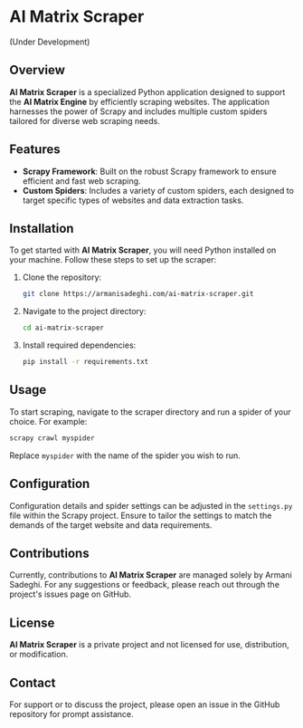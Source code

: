 # AI Matrix Scraper

(Under Development)

## Overview
**AI Matrix Scraper** is a specialized Python application designed to support the **AI Matrix Engine** by efficiently scraping websites. The application harnesses the power of Scrapy and includes multiple custom spiders tailored for diverse web scraping needs.

## Features
- **Scrapy Framework**: Built on the robust Scrapy framework to ensure efficient and fast web scraping.
- **Custom Spiders**: Includes a variety of custom spiders, each designed to target specific types of websites and data extraction tasks.

## Installation
To get started with **AI Matrix Scraper**, you will need Python installed on your machine. Follow these steps to set up the scraper:

1. Clone the repository:
   ```bash
   git clone https://armanisadeghi.com/ai-matrix-scraper.git
   ```
2. Navigate to the project directory:
   ```bash
   cd ai-matrix-scraper
   ```
3. Install required dependencies:
   ```bash
   pip install -r requirements.txt
   ```

## Usage
To start scraping, navigate to the scraper directory and run a spider of your choice. For example:
```bash
scrapy crawl myspider
```
Replace `myspider` with the name of the spider you wish to run.

## Configuration
Configuration details and spider settings can be adjusted in the `settings.py` file within the Scrapy project. Ensure to tailor the settings to match the demands of the target website and data requirements.

## Contributions
Currently, contributions to **AI Matrix Scraper** are managed solely by Armani Sadeghi. For any suggestions or feedback, please reach out through the project's issues page on GitHub.

## License
**AI Matrix Scraper** is a private project and not licensed for use, distribution, or modification.

## Contact
For support or to discuss the project, please open an issue in the GitHub repository for prompt assistance.
